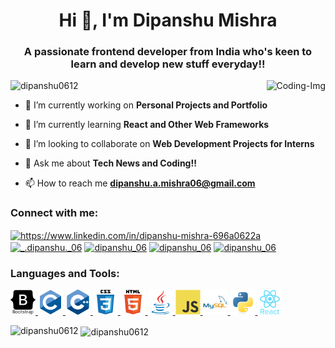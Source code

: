 <h1 align="center">Hi 👋, I'm Dipanshu Mishra</h1>
<h3 align="center">A passionate frontend developer from India who's keen to learn and develop new stuff everyday!!</h3>

<img align="right" alt="Coding-Img" widhth="100%" src="https://media.tenor.com/NOYF3f82b_gAAAAC/programmer.gif">
<p align="left"> <img src="https://komarev.com/ghpvc/?username=dipanshu0612&label=Profile%20views&color=0e75b6&style=flat" alt="dipanshu0612" /> </p>


- 🔭 I’m currently working on **Personal Projects and Portfolio**

- 🌱 I’m currently learning **React and Other Web Frameworks**

- 👯 I’m looking to collaborate on **Web Development Projects for Interns**

- 💬 Ask me about **Tech News and Coding!!**

- 📫 How to reach me **dipanshu.a.mishra06@gmail.com**

<h3 align="left">Connect with me:</h3>
<p align="left">
<a href="https://linkedin.com/in/dipanshu-mishra-696a0622a" target="blank"><img align="center" src="https://raw.githubusercontent.com/rahuldkjain/github-profile-readme-generator/master/src/images/icons/Social/linked-in-alt.svg" alt="https://www.linkedin.com/in/dipanshu-mishra-696a0622a" height="30" width="40" /></a>
<a href="https://instagram.com/_.dipanshu._06" target="blank"><img align="center" src="https://raw.githubusercontent.com/rahuldkjain/github-profile-readme-generator/master/src/images/icons/Social/instagram.svg" alt="_.dipanshu._06" height="30" width="40" /></a>
<a href="https://www.codechef.com/users/dipanshu_06" target="blank"><img align="center" src="https://cdn.jsdelivr.net/npm/simple-icons@3.1.0/icons/codechef.svg" alt="dipanshu_06" height="30" width="40" /></a>
<a href="https://www.hackerrank.com/dipanshu_06" target="blank"><img align="center" src="https://raw.githubusercontent.com/rahuldkjain/github-profile-readme-generator/master/src/images/icons/Social/hackerrank.svg" alt="dipanshu_06" height="30" width="40" /></a>
<a href="https://www.leetcode.com/dipanshu_06" target="blank"><img align="center" src="https://raw.githubusercontent.com/rahuldkjain/github-profile-readme-generator/master/src/images/icons/Social/leet-code.svg" alt="dipanshu_06" height="30" width="40" /></a>
</p>

<h3 align="left">Languages and Tools:</h3>
<p align="left"> <a href="https://getbootstrap.com" target="_blank" rel="noreferrer"> <img src="https://raw.githubusercontent.com/devicons/devicon/master/icons/bootstrap/bootstrap-plain-wordmark.svg" alt="bootstrap" width="40" height="40"/> </a> <a href="https://www.cprogramming.com/" target="_blank" rel="noreferrer"> <img src="https://raw.githubusercontent.com/devicons/devicon/master/icons/c/c-original.svg" alt="c" width="40" height="40"/> </a> <a href="https://www.w3schools.com/cpp/" target="_blank" rel="noreferrer"> <img src="https://raw.githubusercontent.com/devicons/devicon/master/icons/cplusplus/cplusplus-original.svg" alt="cplusplus" width="40" height="40"/> </a> <a href="https://www.w3schools.com/css/" target="_blank" rel="noreferrer"> <img src="https://raw.githubusercontent.com/devicons/devicon/master/icons/css3/css3-original-wordmark.svg" alt="css3" width="40" height="40"/> </a> <a href="https://www.w3.org/html/" target="_blank" rel="noreferrer"> <img src="https://raw.githubusercontent.com/devicons/devicon/master/icons/html5/html5-original-wordmark.svg" alt="html5" width="40" height="40"/> </a> <a href="https://www.java.com" target="_blank" rel="noreferrer"> <img src="https://raw.githubusercontent.com/devicons/devicon/master/icons/java/java-original.svg" alt="java" width="40" height="40"/> </a> <a href="https://developer.mozilla.org/en-US/docs/Web/JavaScript" target="_blank" rel="noreferrer"> <img src="https://raw.githubusercontent.com/devicons/devicon/master/icons/javascript/javascript-original.svg" alt="javascript" width="40" height="40"/> </a> <a href="https://www.mysql.com/" target="_blank" rel="noreferrer"> <img src="https://raw.githubusercontent.com/devicons/devicon/master/icons/mysql/mysql-original-wordmark.svg" alt="mysql" width="40" height="40"/> </a> <a href="https://www.python.org" target="_blank" rel="noreferrer"> <img src="https://raw.githubusercontent.com/devicons/devicon/master/icons/python/python-original.svg" alt="python" width="40" height="40"/> </a> <a href="https://reactjs.org/" target="_blank" rel="noreferrer"> <img src="https://raw.githubusercontent.com/devicons/devicon/master/icons/react/react-original-wordmark.svg" alt="react" width="40" height="40"/> </a> </p>

<p><img align="left" src="https://github-readme-stats.vercel.app/api/top-langs?username=dipanshu0612&show_icons=true&locale=en&layout=compact" alt="dipanshu0612" /></p>

<p>&nbsp;<img align="center" src="https://github-readme-stats.vercel.app/api?username=dipanshu0612&show_icons=true&locale=en" alt="dipanshu0612" /></p>

